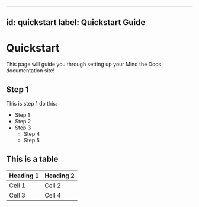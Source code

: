 -----
id: quickstart
label: Quickstart Guide
-----

# Quickstart

This page will guide you through setting up your Mind the Docs documentation site!

## Step 1

This is step 1 do this:

- Step 1
- Step 2
- Step 3
    - Step 4
    - Step 5

## This is a table

| Heading 1 | Heading 2 |
|---|---|
| Cell 1 | Cell 2 |
| Cell 3 | Cell 4 |